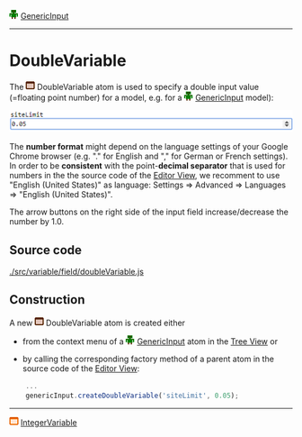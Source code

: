 ![](../../../../icons/genericInput.png) [GenericInput](../../model/genericInput/genericInput.md)

----

# DoubleVariable

The ![](../../../../icons/doubleVariable.png) DoubleVariable atom is used to specify a double input value (=floating point number) for a model, e.g. for a ![](../../../../icons/genericInput.png) [GenericInput](../../model/genericInput/genericInput.md) model):

![](../../../images/double_variable.png)

The **number format** might depend on the language settings of your Google Chrome browser (e.g. "." for English and "," for German or French settings). In order to be **consistent** with the point-**decimal separator** that is used for numbers in the the source code of the [Editor View](../../views/editorView), we recomment to use "English (United States)" as language: Settings => Advanced => Languages => "English (United States)". 

The arrow buttons on the right side of the input field increase/decrease the number by 1.0. 

## Source code

[./src/variable/field/doubleVariable.js](../../../../src/variable/field/doubleVariable.js)

## Construction

A new ![](../../../../icons/doubleVariable.png) DoubleVariable atom is created either 

* from the context menu of a ![](../../../../icons/genericInput.png) [GenericInput](../../model/genericInput/genericInput.md) atom in the [Tree View](../../../views/treeView.md) or 

* by calling the corresponding factory method of a parent atom in the source code of the [Editor View](../../../views/editorView.md):	

```javascript
    ...
    genericInput.createDoubleVariable('siteLimit', 0.05);
```

----
![IntegerVariable](../../../../icons/integerVariable.png) [IntegerVariable](./integerVariable.md)
